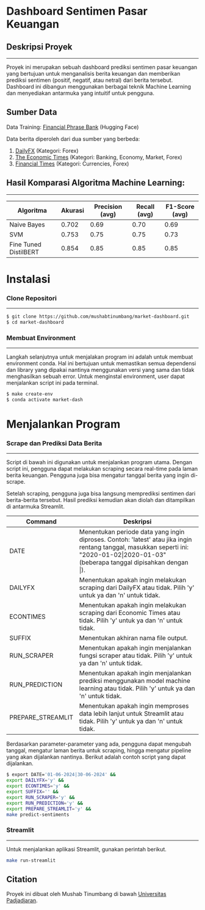# Dashboard Sentimen Pasar Keuangan

## Deskripsi Proyek
---------------------
Proyek ini merupakan sebuah dashboard prediksi sentimen pasar keuangan yang bertujuan untuk menganalisis berita keuangan dan memberikan prediksi sentimen (positif, negatif, atau netral) dari berita tersebut. Dashboard ini dibangun menggunakan berbagai teknik Machine Learning dan menyediakan antarmuka yang intuitif untuk pengguna.

## Sumber Data
Data Training:
[Financial Phrase Bank](https://huggingface.co/datasets/financial_phrasebank) (Hugging Face)

Data berita diperoleh dari dua sumber yang berbeda:
1. [DailyFX](https://www.dailyfx.com) (Kategori: Forex)
2. [The Economic Times](https://economictimes.indiatimes.com) (Kategori: Banking, Economy, Market, Forex)
3. [Financial Times](https://www.ft.com/currencies) (Kategori: Currencies, Forex)


## Hasil Komparasi Algoritma Machine Learning:
----------------------------------------------
| Algoritma         | Akurasi | Precision (avg) | Recall (avg) | F1-Score (avg) |
|-------------------|---------|-----------------|--------------|----------------|
| Naive Bayes       | 0.702   | 0.69            | 0.70         | 0.69           |
| SVM               | 0.753   | 0.75            | 0.75         | 0.73           |
| Fine Tuned DistilBERT| 0.854   | 0.85            | 0.85         | 0.85           |


Instalasi
============
### Clone Repositori
-----------
```bash
$ git clone https://github.com/mushabtinumbang/market-dashboard.git
$ cd market-dashboard
```
### Membuat Environment
-----------
Langkah selanjutnya untuk menjalakan program ini adalah untuk membuat environment conda. Hal ini bertujuan untuk memastikan semua dependensi dan library yang dipakai nantinya menggunakan versi yang sama dan tidak menghasilkan sebuah error. Untuk menginstal environment, user dapat menjalankan script ini pada terminal.
```bash
$ make create-env
$ conda activate market-dash
```


Menjalankan Program
===
### Scrape dan Prediksi Data Berita
-----------
Script di bawah ini digunakan untuk menjalankan program utama. Dengan script ini, pengguna dapat melakukan scraping secara real-time pada laman berita keuangan. Pengguna juga bisa mengatur tanggal berita yang ingin di-scrape.

Setelah scraping, pengguna juga bisa langsung memprediksi sentimen dari berita-berita tersebut. Hasil prediksi kemudian akan diolah dan ditampilkan di antarmuka Streamlit.


| Command         | Deskripsi |
|-----------------|------------|
| DATE            | Menentukan periode data yang ingin diproses. Contoh: 'latest' atau jika ingin rentang tanggal, masukkan seperti ini: "2020-01-02\|2020-01-03" (beberapa tanggal dipisahkan dengan \|). |
| DAILYFX         | Menentukan apakah ingin melakukan scraping dari DailyFX atau tidak. Pilih 'y' untuk ya dan 'n' untuk tidak. |
| ECONTIMES       | Menentukan apakah ingin melakukan scraping dari Economic Times atau tidak. Pilih 'y' untuk ya dan 'n' untuk tidak. |
| SUFFIX          | Menentukan akhiran nama file output. |
| RUN_SCRAPER     | Menentukan apakah ingin menjalankan fungsi scraper atau tidak. Pilih 'y' untuk ya dan 'n' untuk tidak. |
| RUN_PREDICTION  | Menentukan apakah ingin menjalankan prediksi menggunakan model machine learning atau tidak. Pilih 'y' untuk ya dan 'n' untuk tidak. |
| PREPARE_STREAMLIT | Menentukan apakah ingin memproses data lebih lanjut untuk Streamlit atau tidak. Pilih 'y' untuk ya dan 'n' untuk tidak. |

Berdasarkan parameter-parameter yang ada, pengguna dapat mengubah tanggal, mengatur laman berita untuk scraping, hingga mengatur pipeline yang akan dijalankan nantinya. Berikut adalah contoh script yang dapat dijalankan.

```bash
$ export DATE='01-06-2024|30-06-2024' &&
export DAILYFX='y' &&
export ECONTIMES='y' &&
export SUFFIX='' &&
export RUN_SCRAPER='y' &&
export RUN_PREDICTION='y' &&
export PREPARE_STREAMLIT='y' &&
make predict-sentiments
```

### Streamlit
-----------
Untuk menjalankan aplikasi Streamlit, gunakan perintah berikut.
```bash
make run-streamlit
```

## Citation

Proyek ini dibuat oleh Mushab Tinumbang di bawah [Universitas Padjadjaran](https://www.unpad.ac.id/).

